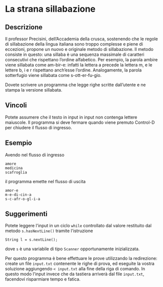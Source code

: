 La strana sillabazione
======================

Descrizione
-----------

Il professor Precisini, dell’Accademia della crusca, sostenendo che le
regole di sillabazione della lingua italiana sono troppo complesse e piene
di eccezioni, propone un nuovo e originale metodo di sillabazione. Il
metodo consiste in questo: una sillaba è una sequenza massimale di
caratteri consecutivi che rispettano l’ordine alfabetico. Per esempio, la
parola ambire viene sillabata come am-bir-e: infatti la lettera a precede
la lettera m, e le lettere b, i e r rispettano anch’esse l’ordine.
Analogamente, la parola sotterfugio viene sillabata come s-ott-er-fu-gio.

Dovete scrivere un programma che legge righe scritte dall’utente e ne
stampa la versione sillabata.

Vincoli
-------

Potete assumere che il testo in input in input non contenga lettere
maiuscole. Il programma si deve fermare quando viene premuto Control-D per
chiudere il flusso di ingresso.

Esempio
-------

Avendo nel flusso di ingresso

    amore
    medicina
    scafroglia

il programma emette nel flusso di uscita

    amor-e
    m-e-di-cin-a
    s-c-afr-o-gl-i-a

Suggerimenti
------------

Potete leggere l'input in un ciclo `while` controllato dal valore restituito
dal metodo `s.hasNextLine()` tramite l'istruzione

    String l = s.nextLine();

dove `s` è una variabile di tipo `Scanner` opportunamente inizializzata.

Per questo programma è bene effettuare le prove utilizzando la
redirezione: create un file `input.txt` contenente le righe di prova, ed
eseguite la vostra soluzione aggiungendo `< input.txt` alla fine della
riga di comando. In questo modo l'input invece che da tastiera arriverà
dal file `input.txt`, facendovi risparmiare tempo e fatica.
